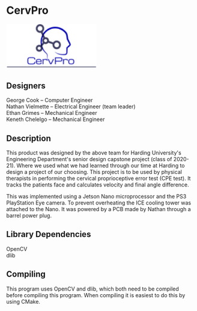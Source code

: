 # CervPro

<img src="https://github.com/George056/CervPro/blob/main/Images/CervPro%20icon.png" alt="CervPro Logo" width="240"/>

## Designers
George Cook – Computer Engineer     
Nathan Vielmette – Electrical Engineer (team leader)     
Ethan Grimes – Mechanical Engineer     
Keneth Chelelgo – Mechanical Engineer     

## Description
This product was designed by the above team for Harding University's Engineering Department's senior design capstone project (class of 2020-21). Where we used what we had learned through our time at Harding to design a project of our choosing. This project is to be used by physical therapists in performing the cervical proprioceptive error test (CPE test). It tracks the patients face and calculates velocity and final angle difference.    

This was implemented using a Jetson Nano microprocessor and the PS3 PlayStation Eye camera. To prevent overheating the ICE cooling tower was attached to the Nano. It was powered by a PCB made by Nathan through a barrel power plug.

## Library Dependencies
OpenCV    
dlib

## Compiling
This program uses OpenCV and dlib, which both need to be compiled before compiling this program. When compiling it is easiest to do this by using CMake.

